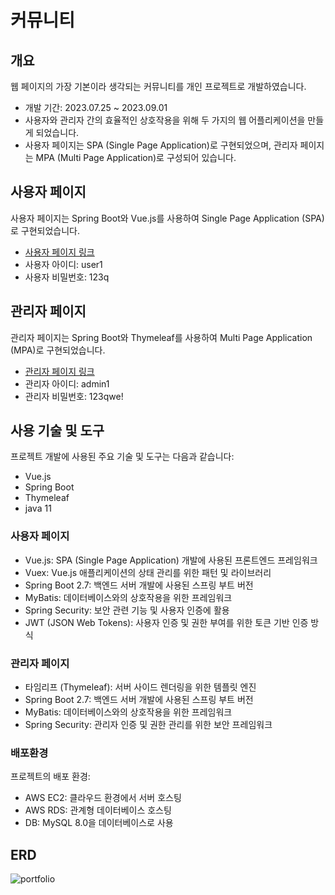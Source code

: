 # 커뮤니티

## 개요
웹 페이지의 가장 기본이라 생각되는 커뮤니티를 개인 프로젝트로 개발하였습니다. 

- 개발 기간: 2023.07.25 ~ 2023.09.01
- 사용자와 관리자 간의 효율적인 상호작용을 위해 두 가지의 웹 어플리케이션을 만들게 되었습니다.
- 사용자 페이지는 SPA (Single Page Application)로 구현되었으며, 관리자 페이지는 MPA (Multi Page Application)로 구성되어 있습니다.
  
## 사용자 페이지

사용자 페이지는 Spring Boot와 Vue.js를 사용하여 Single Page Application (SPA)로 구현되었습니다.

- <a href="http://ec2-43-201-8-173.ap-northeast-2.compute.amazonaws.com:8080/">사용자 페이지 링크</a>
- 사용자 아이디: user1
- 사용자 비밀번호: 123q

## 관리자 페이지

관리자 페이지는 Spring Boot와 Thymeleaf를 사용하여 Multi Page Application (MPA)로 구현되었습니다.

- <a href="http://ec2-43-201-8-173.ap-northeast-2.compute.amazonaws.com:8081/admin/login">관리자 페이지 링크</a>
- 관리자 아이디: admin1
- 관리자 비밀번호: 123qwe!

## 사용 기술 및 도구

프로젝트 개발에 사용된 주요 기술 및 도구는 다음과 같습니다:

- Vue.js
- Spring Boot
- Thymeleaf
- java 11

### 사용자 페이지

- Vue.js: SPA (Single Page Application) 개발에 사용된 프론트엔드 프레임워크
- Vuex: Vue.js 애플리케이션의 상태 관리를 위한 패턴 및 라이브러리
- Spring Boot 2.7: 백엔드 서버 개발에 사용된 스프링 부트 버전
- MyBatis: 데이터베이스와의 상호작용을 위한 프레임워크
- Spring Security: 보안 관련 기능 및 사용자 인증에 활용
- JWT (JSON Web Tokens): 사용자 인증 및 권한 부여를 위한 토큰 기반 인증 방식

### 관리자 페이지

- 타임리프 (Thymeleaf): 서버 사이드 렌더링을 위한 템플릿 엔진
- Spring Boot 2.7: 백엔드 서버 개발에 사용된 스프링 부트 버전
- MyBatis: 데이터베이스와의 상호작용을 위한 프레임워크
- Spring Security: 관리자 인증 및 권한 관리를 위한 보안 프레임워크

### 배포환경

프로젝트의 배포 환경:

- AWS EC2: 클라우드 환경에서 서버 호스팅
- AWS RDS: 관계형 데이터베이스 호스팅
- DB: MySQL 8.0을 데이터베이스로 사용

## ERD
![portfolio](https://github.com/woojcoding/community/assets/110895459/38996dc5-f354-46bd-9f4c-7e2824cba464)


